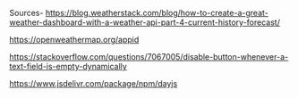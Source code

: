 
Sources-
https://blog.weatherstack.com/blog/how-to-create-a-great-weather-dashboard-with-a-weather-api-part-4-current-history-forecast/

https://openweathermap.org/appid

https://stackoverflow.com/questions/7067005/disable-button-whenever-a-text-field-is-empty-dynamically

https://www.jsdelivr.com/package/npm/dayjs

